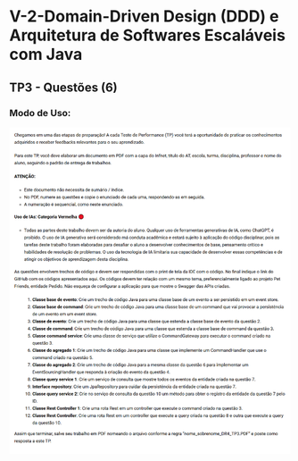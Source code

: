 # V-2-Domain-Driven Design (DDD) e Arquitetura de Softwares Escaláveis com Java

## TP3 - Questões (6)

### Modo de Uso:



![Descrição](documentos/enunciado_TP3.png)
